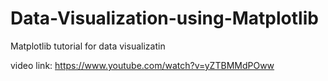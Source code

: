 # Data-Visualization-using-Matplotlib
Matplotlib tutorial for data visualizatin

video link:
https://www.youtube.com/watch?v=yZTBMMdPOww
